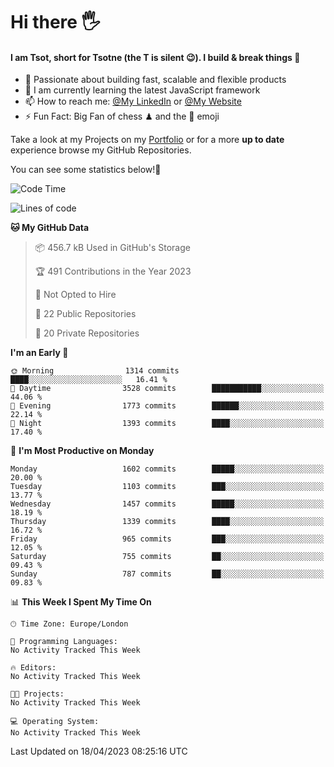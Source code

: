 # Hi there :raised_hand_with_fingers_splayed:
#### I am Tsot, short for Tsotne (the T is silent :wink:). I build & break things :space_invader:
- :telescope: Passionate about building fast, scalable and flexible products
- :seedling: I am currently learning the latest JavaScript framework 
- :mailbox: How to reach me: [@My LinkedIn](https://www.linkedin.com/in/tsotne-gvadzabia/) or [@My Website](https://tsotne.co.uk/contact)
- :zap: Fun Fact: Big Fan of chess ♟ and the 👾 emoji

Take a look at my Projects on my [Portfolio](https://tsotne.co.uk/) or for a more **up to date** experience browse my GitHub Repositories.

You can see some statistics below!:space_invader:
<!--START_SECTION:waka-->
![Code Time](http://img.shields.io/badge/Code%20Time-761%20hrs%202%20mins-blue)

![Lines of code](https://img.shields.io/badge/From%20Hello%20World%20I%27ve%20Written-4.7%20million%20lines%20of%20code-blue)

**🐱 My GitHub Data** 

> 📦 456.7 kB Used in GitHub's Storage 
 > 
> 🏆 491 Contributions in the Year 2023
 > 
> 🚫 Not Opted to Hire
 > 
> 📜 22 Public Repositories 
 > 
> 🔑 20 Private Repositories 
 > 
**I'm an Early 🐤** 

```text
🌞 Morning                1314 commits        ████░░░░░░░░░░░░░░░░░░░░░   16.41 % 
🌆 Daytime                3528 commits        ███████████░░░░░░░░░░░░░░   44.06 % 
🌃 Evening                1773 commits        ██████░░░░░░░░░░░░░░░░░░░   22.14 % 
🌙 Night                  1393 commits        ████░░░░░░░░░░░░░░░░░░░░░   17.40 % 
```
📅 **I'm Most Productive on Monday** 

```text
Monday                   1602 commits        █████░░░░░░░░░░░░░░░░░░░░   20.00 % 
Tuesday                  1103 commits        ███░░░░░░░░░░░░░░░░░░░░░░   13.77 % 
Wednesday                1457 commits        █████░░░░░░░░░░░░░░░░░░░░   18.19 % 
Thursday                 1339 commits        ████░░░░░░░░░░░░░░░░░░░░░   16.72 % 
Friday                   965 commits         ███░░░░░░░░░░░░░░░░░░░░░░   12.05 % 
Saturday                 755 commits         ██░░░░░░░░░░░░░░░░░░░░░░░   09.43 % 
Sunday                   787 commits         ██░░░░░░░░░░░░░░░░░░░░░░░   09.83 % 
```


📊 **This Week I Spent My Time On** 

```text
🕑︎ Time Zone: Europe/London

💬 Programming Languages: 
No Activity Tracked This Week

🔥 Editors: 
No Activity Tracked This Week

🐱‍💻 Projects: 
No Activity Tracked This Week

💻 Operating System: 
No Activity Tracked This Week
```


 Last Updated on 18/04/2023 08:25:16 UTC
<!--END_SECTION:waka-->
